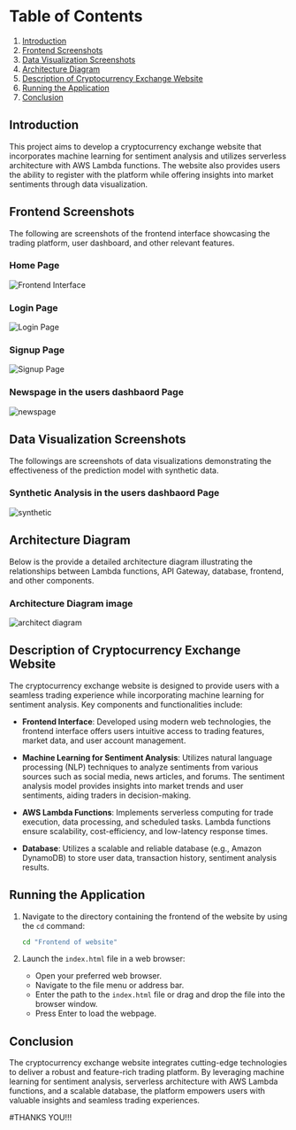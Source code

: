 # Table of Contents

1. [Introduction](#introduction)
2. [Frontend Screenshots](#frontend-screenshots)
3. [Data Visualization Screenshots](#data-visualization-screenshots)
4. [Architecture Diagram](#architecture-diagram)
5. [Description of Cryptocurrency Exchange Website](#description-of-cryptocurrency-exchange-website)
6. [Running the Application](#running-the-application)
7. [Conclusion](#conclusion)


## Introduction

This project aims to develop a cryptocurrency exchange website that incorporates machine learning for sentiment analysis and utilizes serverless architecture with AWS Lambda functions. The website also provides users the ability to register with the platform while offering insights into market sentiments through data visualization.

## Frontend Screenshots

The following are screenshots of the frontend interface showcasing the trading platform, user dashboard, and other relevant features.
### Home Page
![Frontend Interface](doc_images/home.PNG)

### Login Page
![Login Page](doc_images/login.PNG)

### Signup Page
![Signup Page](doc_images/signup.PNG)

### Newspage in the users dashbaord Page
![newspage](doc_images/newspage.PNG)


## Data Visualization Screenshots
The followings are screenshots of data visualizations demonstrating the effectiveness of the prediction model with synthetic data.
### Synthetic Analysis in the users dashbaord Page
![synthetic](doc_images/synthetic.PNG)

## Architecture Diagram
Below is the provide a detailed architecture diagram illustrating the relationships between Lambda functions, API Gateway, database, frontend, and other components. 
### Architecture Diagram image
![architect diagram](doc_images/architect_diagram.PNG)

## Description of Cryptocurrency Exchange Website
The cryptocurrency exchange website is designed to provide users with a seamless trading experience while incorporating machine learning for sentiment analysis. Key components and functionalities include:

- **Frontend Interface**: Developed using modern web technologies, the frontend interface offers users intuitive access to trading features, market data, and user account management.

- **Machine Learning for Sentiment Analysis**: Utilizes natural language processing (NLP) techniques to analyze sentiments from various sources such as social media, news articles, and forums. The sentiment analysis model provides insights into market trends and user sentiments, aiding traders in decision-making.

- **AWS Lambda Functions**: Implements serverless computing for trade execution, data processing, and scheduled tasks. Lambda functions ensure scalability, cost-efficiency, and low-latency response times.

- **Database**: Utilizes a scalable and reliable database (e.g., Amazon DynamoDB) to store user data, transaction history, sentiment analysis results.


## Running the Application
1. Navigate to the directory containing the frontend of the website by using the `cd` command:

    ```bash
    cd "Frontend of website"
    ```

2. Launch the `index.html` file in a web browser:

    - Open your preferred web browser.
    - Navigate to the file menu or address bar.
    - Enter the path to the `index.html` file or drag and drop the file into the browser window.
    - Press Enter to load the webpage.



## Conclusion
The cryptocurrency exchange website integrates cutting-edge technologies to deliver a robust and feature-rich trading platform. By leveraging machine learning for sentiment analysis, serverless architecture with AWS Lambda functions, and a scalable database, the platform empowers users with valuable insights and seamless trading experiences.



#THANKS YOU!!!







